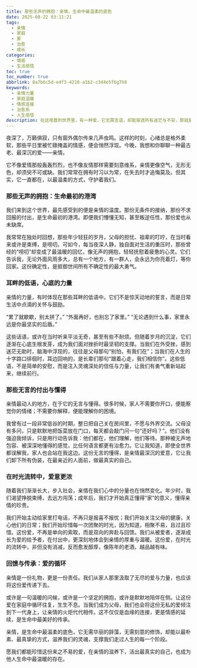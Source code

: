 ```yaml
---
title: 那些无声的拥抱：亲情，生命中最温柔的底色
date: 2025-08-22 03:11:21
tags:
  - 亲情
  - 家庭
  - 爱
  - 治愈
  - 成长
categories:
  - 情感
  - 生活感悟
toc: true
toc_number: true
abbrlink: 8a7b6c5d-e4f3-4210-a1b2-c3d4e5f6g7h8
keywords:
  - 亲情力量
  - 家庭温暖
  - 情感连接
  - 治愈系
  - 人生感悟
description: 在这喧嚣的世界里，有一种爱，它无需言语，却能穿透所有迷茫与不安，那就是亲情。它像一束永不熄灭的微光，照亮我们前行的路，给予我们最深沉的慰藉与力量。本文将带你一同感受亲情那份无声的拥抱，体会它如何成为我们生命中最温柔、最坚实的底色。
---
```


夜深了，万籁俱寂，只有窗外偶尔传来几声虫鸣。这样的时刻，心绪总是格外柔软，那些平日里被忙碌掩盖的情感，便会悄然浮现。今晚，我想和你聊聊一种最古老、最深沉的爱——亲情。

它不像爱情那般轰轰烈烈，也不像友情那样需要刻意维系，亲情更像空气，无形无色，却须臾不可或缺。我们常常在拥有时习以为常，在失去时才追悔莫及。但其实，它一直都在，以最温柔的方式，守护着我们。

### 那些无声的拥抱：生命最初的港湾

我们来到这个世界，最先感受到的便是亲情的温度。那份无条件的接纳，那份不求回报的付出，是生命最初的港湾。即便我们懵懂无知，甚至叛逆任性，那份爱也从未缺席。

我常常在独处时回想，那些年少轻狂的岁月，父母的担忧、祖辈的叮咛，在当时看来或许是束缚，是唠叨。可如今，每当夜深人静，独自面对生活的重压时，那些曾经的“唠叨”却变成了最温暖的回忆，像无声的拥抱，轻轻抚慰着疲惫的心灵。它们告诉我，无论外面风雨多大，总有一个地方，有一群人，会永远为你亮着灯，等你回家。这份确定性，是抵御世间所有不确定性的最大勇气。

### 耳畔的低语，心底的力量

亲情的力量，有时体现在那些耳畔的低语中。它们不是惊天动地的誓言，而是日常生活中点滴的关怀与鼓励。

“累了就歇歇，别太拼了。”
“外面再好，也别忘了家里。”
“无论遇到什么事，家里永远是你最坚实的后盾。”

这些话语，或许在当时听来平淡无奇，甚至有些不耐烦。但随着岁月的沉淀，它们逐渐在心底生根发芽，成为我们面对挫折时最坚韧的支撑。当我们在外受挫，感到迷茫无助时，脑海中浮现的，往往是父母那句“别怕，有我们在”；当我们在人生的十字路口徘徊时，耳边回响的，是长辈们那句“跟着心走，我们相信你”。这些低语，不是简单的安慰，而是注入灵魂深处的信任与力量，让我们有勇气重新站起来，继续前行。

### 那些无言的付出与懂得

亲情最动人的地方，在于它的无言与懂得。很多时候，家人不需要你开口，便能察觉你的情绪；不需要你解释，便能理解你的困境。

我曾有过一段非常低谷的时期，整日把自己关在房间里，不愿与外界交流。父母没有多问，只是默默地把饭菜放在门口，每天都会敲门问一句“还好吗？”。他们没有强迫我倾诉，只是用行动告诉我：他们都在，他们理解，他们等待。那种被无声地包容、被深深地懂得的感觉，比任何语言都更有治愈力。它让我知道，即使全世界都误解我，家人也会站在我这边。这份无言的懂得，是亲情最深沉的爱意，它让我们卸下所有伪装，在最亲近的人面前，做最真实的自己。

### 在时光流转中，爱意更浓

随着我们渐渐长大，步入社会，亲情在我们心中的分量也在悄然变化。年少时，我们渴望挣脱束缚，去远方闯荡；成年后，我们才开始真正懂得“家”的意义，懂得亲情的珍贵。

我们开始主动给家里打电话，不再只是报喜不报忧；我们开始关注父母的健康，关心他们的日常；我们开始珍惜每一次团聚的时光，因为知道，相聚不易，且过且珍惜。这份爱，不再是单向的索取，而是双向的奔赴与回馈。我们从被爱者，逐渐成长为爱的给予者，在付出中，更深刻地体会到亲情的厚重与温暖。这份爱，在时光的流转中，非但没有消减，反而愈发醇厚，像陈年的老酒，越品越有味。

### 回馈与传承：爱的循环

亲情是一份礼物，更是一份责任。我们从家人那里汲取了无尽的爱与力量，也应该将这份爱传递下去。

或许是一句温暖的问候，或许是一个坚定的拥抱，或许是默默地陪伴在侧。让这份爱在家庭中循环往复，生生不息。当我们成为父母，我们也会将这份无私的爱倾注到下一代身上，让亲情的火炬代代相传。这不仅仅是血缘的连接，更是情感的延续，是生命中最美好的传承。

亲情，是生命中最温柔的底色，它无需华丽的辞藻，无需刻意的修饰，却能以最朴素、最真挚的方式，滋养我们的灵魂，支撑我们走过人生的每一个阶段。

愿我们都能珍惜这份来之不易的爱，在亲情的滋养下，活出最真实的自己，也成为他人生命中最温暖的存在。